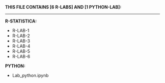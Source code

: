 **THIS FILE CONTAINS [6 R-LABS] AND [1 PYTHON-LAB]:**
***
**R-STATISTICA:**
* R-LAB-1
* R-LAB-2
* R-LAB-3
* R-LAB-4
* R-LAB-5
* R-LAB-6

**PYTHON:**
* Lab_python.ipynb
